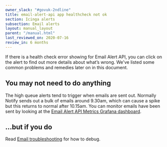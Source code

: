 ```yaml
---
owner_slack: "#govuk-2ndline"
title: email-alert-api app healthcheck not ok
section: Icinga alerts
subsection: Email alerts
layout: manual_layout
parent: "/manual.html"
last_reviewed_on: 2020-07-16
review_in: 6 months
---
```


If there is a health check error showing for Email Alert API, you can click on
the alert to find out more details about what’s wrong. We've listed some common
problems and remedies later on in this document.

## You may not need to do anything

The high queue alerts tend to trigger when emails are sent out. Normally Notify
sends out a bulk of emails around 9.30am, which can cause a spike but this returns
to normal after 10.15am. You can monitor emails have been sent by looking at the
[Email Alert API Metrics Grafana dashboard][dashboard].

## ...but if you do

Read [Email troubleshooting] for how to debug.

[dashboard]: https://grafana.staging.govuk.digital/dashboard/file/email_alert_api.json?refresh=10s&orgId=1
[Email troubleshooting]: /manual/email-troubleshooting.html
